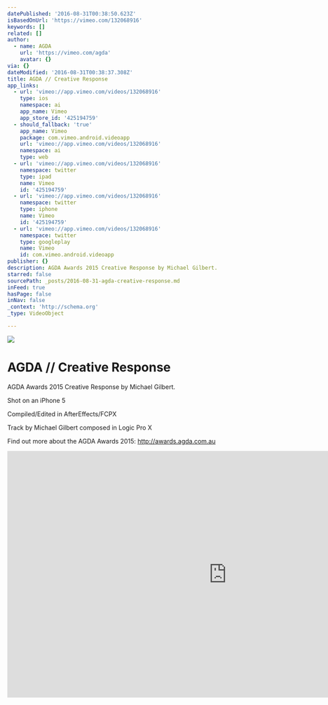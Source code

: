 ```yaml
---
datePublished: '2016-08-31T00:38:50.623Z'
isBasedOnUrl: 'https://vimeo.com/132068916'
keywords: []
related: []
author:
  - name: AGDA
    url: 'https://vimeo.com/agda'
    avatar: {}
via: {}
dateModified: '2016-08-31T00:38:37.308Z'
title: AGDA // Creative Response
app_links:
  - url: 'vimeo://app.vimeo.com/videos/132068916'
    type: ios
    namespace: ai
    app_name: Vimeo
    app_store_id: '425194759'
  - should_fallback: 'true'
    app_name: Vimeo
    package: com.vimeo.android.videoapp
    url: 'vimeo://app.vimeo.com/videos/132068916'
    namespace: ai
    type: web
  - url: 'vimeo://app.vimeo.com/videos/132068916'
    namespace: twitter
    type: ipad
    name: Vimeo
    id: '425194759'
  - url: 'vimeo://app.vimeo.com/videos/132068916'
    namespace: twitter
    type: iphone
    name: Vimeo
    id: '425194759'
  - url: 'vimeo://app.vimeo.com/videos/132068916'
    namespace: twitter
    type: googleplay
    name: Vimeo
    id: com.vimeo.android.videoapp
publisher: {}
description: AGDA Awards 2015 Creative Response by Michael Gilbert.
starred: false
sourcePath: _posts/2016-08-31-agda-creative-response.md
inFeed: true
hasPage: false
inNav: false
_context: 'http://schema.org'
_type: VideoObject

---
```

![](https://the-grid-user-content.s3-us-west-2.amazonaws.com/04aa0162-a3a7-49a3-8996-9fea6c9311f9.jpg)

# AGDA // Creative Response

AGDA Awards 2015 Creative Response by Michael Gilbert.

Shot on an iPhone 5

Compiled/Edited in AfterEffects/FCPX

Track by Michael Gilbert composed in Logic Pro X

Find out more about the AGDA Awards 2015: http://awards.agda.com.au

<iframe src="https://cdn.embedly.com/widgets/media.html?src=https%3A%2F%2Fplayer.vimeo.com%2Fvideo%2F132068916&amp;url=https%3A%2F%2Fvimeo.com%2F132068916&amp;image=http%3A%2F%2Fi.vimeocdn.com%2Fvideo%2F524570423_1280.jpg&amp;key=b7d04c9b404c499eba89ee7072e1c4f7&amp;type=text%2Fhtml&amp;schema=vimeo" width="1000" height="563" scrolling="no" frameborder="0" allowfullscreen="" style=""></iframe>